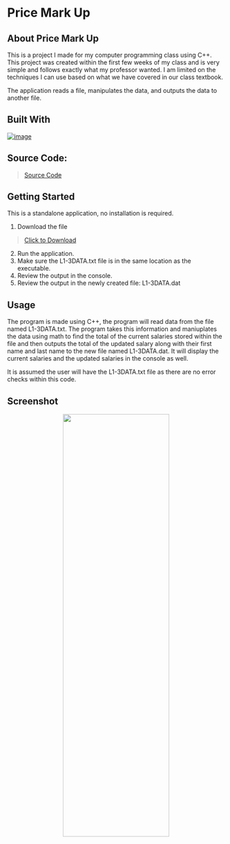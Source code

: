 # Price Mark Up

## About Price Mark Up

This is a project I made for my computer programming class using C++.
This project was created within the first few weeks of my class and
is very simple and follows exactly what my professor wanted. I am
limited on the techniques I can use based on what we have covered
in our class textbook.

The application reads a file, manipulates the data,
and outputs the data to another file.

## Built With

[![image](https://skillicons.dev/icons?i=cpp,visualstudio)](https://skillicons.dev)

## Source Code:
> [Source Code](https://github.com/ant-cantu/SalaryUpdater/blob/main/SalaryUpdater.cpp)

## Getting Started

This is a standalone application, no installation is required.

1. Download the file
> [Click to Download](https://github.com/ant-cantu/PriceMarkUp/blob/main/L1-2.exe)

2. Run the application.
3. Make sure the L1-3DATA.txt file is in the same location as the executable.
5. Review the output in the console.
6. Review the output in the newly created file: L1-3DATA.dat

## Usage

The program is made using C++, the program will read data from the file named
L1-3DATA.txt. The program takes this information and maniuplates the data using
math to find the total of the current salaries stored within the file and then
outputs the total of the updated salary along with their first name and last name
to the new file named L1-3DATA.dat. It will display the current salaries and the
updated salaries in the console as well.

It is assumed the user will have the L1-3DATA.txt file as there are no error
checks within this code. 

## Screenshot

<p align="center">
<img src="https://github.com/ant-cantu/SalaryUpdater/assets/137722821/d9b5f116-1ea1-4462-b593-9f70cedefa64" width="70%" height="50%"></img>
</p>
